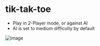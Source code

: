 # tik-tak-toe

- Play in 2-Player mode, or against AI
- AI is set to medium difficulty by default

![image](https://github.com/ShawnEdgell/tik-tak-toe/assets/145321915/a35eacb5-8dc7-4987-be44-1f7a3d72f75a)

